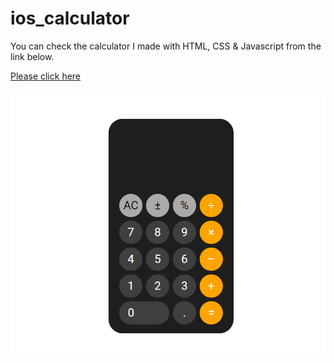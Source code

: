 # ios_calculator
You can check the calculator I made with HTML, CSS & Javascript from the link below.

[Please click here](https://yusufgozukara.github.io/ios_calculator/)

![](intro.gif)
